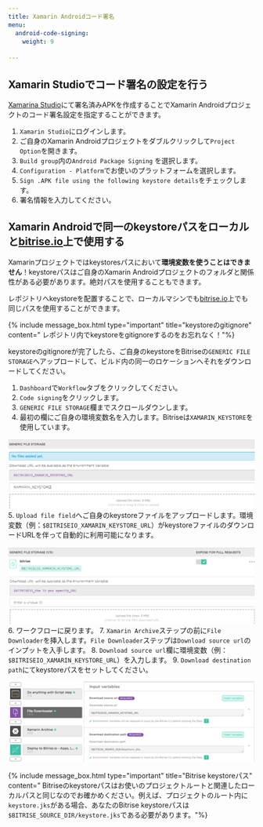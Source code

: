 ```yaml
---
title: Xamarin Androidコード署名
menu:
  android-code-signing:
    weight: 9

---
```

## Xamarin Studioでコード署名の設定を行う

[Xamarina Studio](https://www.visualstudio.com/xamarin/)にて署名済みAPKを作成することでXamarin Androidプロジェクトのコード署名設定を指定することができます。

1. `Xamarin Studio`にログインします。
2. ご自身のXamarin Androidプロジェクトをダブルクリックして`Project Option`を開きます。
3. `Build group`内の`Android Package Signing` を選択します。
4. `Configuration - Platform`でお使いのプラットフォームを選択します。
5. `Sign .APK file using the following keystore details`をチェックします。
6. 署名情報を入力してください。

## Xamarin Androidで同一のkeystoreパスをローカルと[bitrise.io](https://www.bitrise.io)上で使用する

Xamarinプロジェクトではkeystoresパスにおいて**環境変数を使うことはできません**！keystoreパスはご自身のXamarin Androidプロジェクトのフォルダと関係性がある必要があります。絶対パスを使用することもできます。

レポジトリへkeystoreを配置することで、ローカルマシンでも[bitrise.io](https://www.bitrise.io)上でも同じパスを使用することができます。

{% include message_box.html type="important" title="keystoreのgitignore" content=" レポジトリ内でkeystoreをgitignoreするのをお忘れなく！"%}

keystoreのgitignoreが完了したら、ご自身のkeystoreをBitriseの`GENERIC FILE STORAGE`へアップロードして、ビルド内の同一のロケーションへそれをダウンロードしてください。

1. `Dashboard`で`Workflow`タブをクリックしてください。
2. `Code signing`をクリックします。
3. `GENERIC FILE STORAGE`欄までスクロールダウンします。
4. 最初の欄にご自身の環境変数名を入力します。Bitriseは`XAMARIN_KEYSTORE`を使用しています。

![Screenshot](/img/android-code-signing/generic-file-storage-xm.png) 5. `Upload file field`へご自身のkeystoreファイルをアップロードします。環境変数（例：`$BITRISEIO_XAMARIN_KEYSTORE_URL`）がkeystoreファイルのダウンロードURLを伴って自動的に利用可能になります。

![Screenshot](/img/android-code-signing/download-url.png) 6. ワークフローに戻ります。 7. `Xamarin Archive`ステップの前に`File Downloader`を挿入します。`File Downloader`ステップは`Download source url`のインプットを入手します。 8. `Download source url`欄に環境変数（例：`$BITRISEIO_XAMARIN_KEYSTORE_URL`）を入力します。 9. `Download destination path`にてkeystoreパスをセットしてください。

![Screenshot](/img/android-code-signing/file-downloader.png)

{% include message_box.html type="important" title="Bitrise keystoreパス" content=" Bitriseのkeystoreパスはお使いのプロジェクトルートと関連したローカルパスと同じなのでお確かめください。例えば、プロジェクトのルート内に`keystore.jks`がある場合、あなたのBitrise keystoreパスは `$BITRISE_SOURCE_DIR/keystore.jks`である必要があります。"%}
